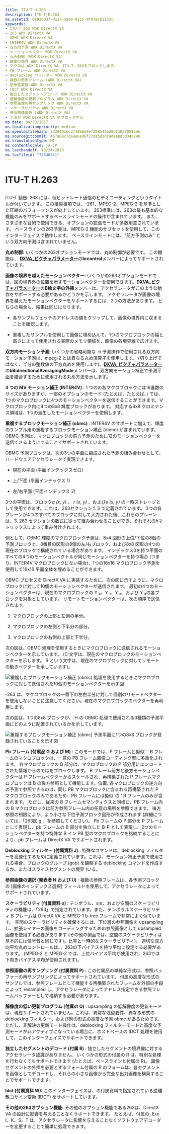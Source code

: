 ```yaml
---
title: ITU-T H.263
description: ITU-T H.263
ms.assetid: 08926037-da17-4ab0-81c5-9fd78cb1133c
keywords:
- ITU-T 263 WDK DirectX VA
- 263 WDK DirectX VA
- OBMC WDK DirectX VA
- INTER4V WDK DirectX VA
- 双方向予測 WDK DirectX VA
- モーションベクター WDK DirectX VA
- 丸み制御 (WDK DirectX VA)
- 画像の境界 WDK DirectX VA
- マクロは WDK DirectX VA、ITU-T、263をブロックします。
- PB フレーム WDK DirectX VA
- deblocking フィルター WDK DirectX VA
- 複数の参照フレーム (WDK DirectX VA)
- 逆余弦変換-WDK DirectX VA
- IDCT WDK DirectX VA
- 独立したセグメントデコード WDK DirectX VA
- 低解像度の更新プログラム WDK DirectX VA
- 参照画像の再サンプリング WDK DirectX VA
- スケーラビリティ WDK DirectX VA
- 参照画像選択 (WDK DirectX VA)
- 予測が WDK DirectX VA をブロックする
ms.date: 04/20/2017
ms.localizationpriority: medium
ms.openlocfilehash: 3d2949cec371866e9ef208546bd9bf10a70513eb
ms.sourcegitcommit: 4b7a6ac7c68e6ad6f27da5d1dc4deabd5d34b748
ms.translationtype: MT
ms.contentlocale: ja-JP
ms.lasthandoff: 10/24/2019
ms.locfileid: "72840341"
---
```

# <a name="itu-t-h263"></a>ITU-T H.263


## <span id="ddk_itu_t_h_263_gg"></span><span id="DDK_ITU_T_H_263_GG"></span>


ITU-T 勧告: 263 には、低ビットレート通信のビデオコーディングというタイトルが付いています。 この推奨事項では、-261、MPEG-2、MPEG-2 を基準とした圧縮のパフォーマンスが向上しています。 263標準には、263の最も基本的な機能のみをサポートするベースラインモードの操作が含まれています。 また、さまざまな目的で使用できる、オプションの拡張モードが多数用意されています。 ベースラインの263予測は、MPEG-2 機能のサブセットを使用して、このインターフェイスで動作します。 ベースラインモードには、"前方予測のみ" という双方向予測は含まれていません。

**丸め制御:** いくつかの263オプションモードでは、丸め制御が必要です。 この機能は、 [**DXVA\_ピクチャパラメーター**](https://docs.microsoft.com/windows-hardware/drivers/ddi/dxva/ns-dxva-_dxva_pictureparameters)の**brcontrol**メンバーによってサポートされています。

**画像の境界を越えたモーションベクター:** いくつかの263オプションモードでは、図の境界外の位置を示すモーションベクターを使用できます。[**DXVA\_ピクチャパラメーター**](https://docs.microsoft.com/windows-hardware/drivers/ddi/dxva/ns-dxva-_dxva_pictureparameters)の**B絵文字の外挿**メンバーは、アクセラレータがこのような動作をサポートする必要があるかどうかを示します。 アクセラレータが画像の境界を越えたモーションベクターをサポートするには、2つの方法があります。 どちらの場合も、結果は同じになります。

-   各サンプルフェッチのアドレスの値をクリップして、画像の境界内に収まることを確認します。

-   重複したサンプルを使用して画像に埋め込んで、1つのマクロブロックの幅と高さによって使用される実際のメモリ領域を、画像の各境界線で広げます。

**双方向モーション予測:** いくつかの省略可能な .h 予測操作で使用される双方向モーション予測は、mpeg-2 とは異なる丸め演算子を使用します。 (切り上げではなく、半分の整数値の下方丸めを使用します)。[**DXVA\_ピクチャパラメーター**](https://docs.microsoft.com/windows-hardware/drivers/ddi/dxva/ns-dxva-_dxva_pictureparameters)の**bBidirectionalAveragingMode**メンバーは、双方向モーション補正で予測平面を結合するために使用される丸め方法を示します。

**4 つの MV モーション補正 (INTER4V)** : 1 つのの各マクロブロックには16進数のサイズがありますが、一部のオプションのモード (たとえば、たとえば、) では、1つのマクロブロックに4つのモーションベクターを送信することができます。マクロブロック内に4つの8x8 輝度ブロックがあります。 対応する8x8 クロミナンス領域は、1つの派生したモーションベクターを使用します。

**重複するブロックモーション補正 (obmc)** : INTER4V のサポートに加えて、輝度のサンプル用の重複するブロックモーション補正 (obmc) が含まれています。 OBMC 予測は、マクロブロックの前方予測のために12のモーションベクターを送信できるようにすることでサポートされています。

OBMC 予測ブロックは、次の3つの平面に編成された予測の組み合わせとして、ハードウェアアクセラレータで実現できます。

-   現在の平面 (平面インデックスゼロ)

-   上/下面 (平面インデックス 1)

-   左/右平面 (平面インデックス 2)

3つの平面は、ブロック*q (x, y)* 、 *r (x, y)* 、および*s (x, y)* の一時ストレージとして使用できます。これは、263セクション f. 3 で定義されています。 3つの各プレーンが4つのすべてのブロックに対して入力された後、これらのプレーンは、3. 263 セクションの数式に従って組み合わせることができ、それぞれの*h*マトリックスによって重み付けされます。

例として、OBMC 輝度のマクロブロック予測は、8x4 図形の上位/下位の8個の予測ブロックと、8番目の図形の8個の左/右ブロック、および8x8 図形の4つの現在のブロックで構成されている場合があります。 インデックス0を持つ平面のすべての4つのモーションベクトルが同じモーションベクターを持つ場合 (つまり、INTER4V マクロブロックにない場合)、1つの16x16 マクロブロック予測を使用して16x16 平面全体を埋めることができます。

OBMC プロセスを DirectX VA に実装するために、次の図に示すように、マクロブロックに対して10個のモーションベクターが送信されます。 最初の4つのモーションベクターは、現在のマクロブロックの Y ₀、Y ₁、Y ₂、および Y ₃の各ブロックを対象としています。 リモートモーションベクターは、次の順序で送信されます。

1.  マクロブロックの上部と左側の半分。

2.  マクロブロックの左側と下半分の部分。

3.  マクロブロックの右側の上部と下半分。

次の図は、OBMC 処理を使用するときにマクロブロックに送信されるモーションベクターを示しています。 (C 文字は、現在のマクロブロックのモーションベクターを示します。 R という文字は、現在のマクロブロックに対してリモートの動きベクターを示しています)。

![重複したブロックモーション補正 (obmc) 処理を使用するときにマクロブロックに対して送信された10個のモーションベクターを示す図](images/10vectors.png)

-263 は、マクロブロックの一番下の左右半分に対して個別のリモートベクターを使用しないことに注意してください。現在のマクロブロックのベクターを再利用します。

次の図は、1つの8x8 ブロックが、.H の OBMC 処理で使用される3種類の予測平面にどのように配置されているかを示しています。

![重複するブロックモーション補正 (obmc) 予測平面に1つの8x8 ブロックが登録されていることを示す図](images/h263reg.png)

**Pb フレーム (付属品 G および M)** : このモードでは、P フレームと擬似ˆ ' B フレームのマクロブロックは、一意の PB フレーム画像コーディング型に多重化されます。 各マクロブロックの B 部分は、マクロブロックの P 部分用にエンコードされた情報からのではをブロックします。 B フレーム前方と後方モーションベクターは P フレームベクターからスケールされ、再構築された P フレームマクロブロックは B の後方参照として機能します。位置. 各マクロブロックの逆方向の予測で参照できるのは、同じ PB マクロブロックに含まれる再構築された P マクロブロックのみであるため、PB フレームには擬似ˆの ' B フレームのみが含まれます。 ただし、従来の B フレームセマンティクスと同様に、PB フレーム内の B マクロブロックは前方参照フレーム内の任意の場所を参照できます。 後方参照の制限により、より小さな下位予測ブロック図形が作成されます (詳細については、「263図 g.」を参照してください)。 Pb フレームの P 部分を P フレームとして表現し、pb フレームの B 部分を独立した B-P として表現し、2つのモーションベクターを持つ特殊な B イン PB 型のマクロブロックを格納することにより、pb フレームは DirectX VA でサポートされます。

**Deblocking フィルター (付属資料 J)** : 特殊なコマンドは、deblocking フィルターを高速化するために定義されています。これは、モーション補正予測で使用される場合、ブロックのグループ (gob) を観察する deblocking コマンドを作成するか、またはスライスセグメントの境界 (いる。

**参照画像の選択 (発表者 N および U)** : 複数の参照フレームは、各予測ブロックの [画像のインデックス選択] フィールドを使用して、アクセラレータによってサポートされています。

**スケーラビリティ (付属資料 o)** : テンポラル、snr、および空間のスケーラビリティの機能は、「263」で指定されています。また、テンポラルスケーラビリティ B フレームは DirectX VA と MPEG-1 b-tree フレームで非常によく似ています。 空間のスケーラビリティを確保するには、下位層の参照画像を upsampling し、拡張レイヤーの画像をコーディングするための参照画像として upsampled 画像を使用する必要があります (その他の側面では、空間のスケーラビリティは基本的には信号音と同じです)。比率と一時的なスケーラビリティ)。 適切な双方向平均丸めコントロールは、、263の下バイアスを持つ平均に設定する必要があります。 (MPEG-2 と MPEG-2 では、上位バイアス平均が使用され、263では下向きバイアス平均が使用されます)。

**参照画像の再サンプリング (付属資料 P)** : この付属品の単純な形式は、参照バッファーの再サンプリングによってサポートされています。 付属の高度な形式のサンプルでは、参照フレームとして機能する再構築されたフレームを外部の手段によって resampled し、アクセラレータによってアドレス指定できる参照フレームバッファーとして格納する必要があります。

**解像度の低い更新プログラム (付属の Q)** : upsampling の低解像度の更新モードは、現在サポートされていません。これは、異常な残留要件、異なる形式の deblocking フィルター、および別の形式の高度な予測 obmc があるためです。 ただし、非解決の更新モード操作は、deblocking フィルターモードと高度な予測モードが非アクティブになっている場合に、ホストベースの IDCT 処理を使用して、このインターフェイスでサポートできます。

**独立したセグメントのデコード (付属 R)** : 独立したセグメントの境界線に対するアクセラレータ認識がありません。 いくつかの形式の付属の R は、特別な処理を行わなくてもサポートできます (たとえば、ベースラインと付属の R)。 画像セグメントの外挿を必要とするフォーム付属の R のフォームは、各セグメントを画像としてデコードし、それらの小さな画像から完全な出力画像を構築することでサポートできます。

**Idct (付属資料 W):** このインターフェイスは、の付属資料で指定されている逆離散コサイン変換 (IDCT) をサポートしています。

**その他の263オプション機能:** その他のオプション機能である263は、DirectX VA の設計に影響を与えることなくサポートできます。 たとえば、付属の .Exe I、K、S、T は、アクセラレータに影響を与えることなくソフトウェアデコーダーを変更することで簡単に処理できます。

 

 





